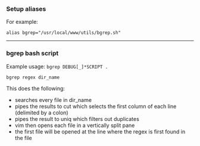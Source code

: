 ### Setup aliases
For example:

    alias bgrep="/usr/local/www/utils/bgrep.sh"

----------------------------------------------------------------------------------------

### bgrep bash script
Example usage:
    `bgrep DEBUG[_]*SCRIPT .`

    bgrep regex dir_name

This does the following:

- searches every file in dir_name
- pipes the results to cut which selects the first column of each line (delimited by a colon)
- pipes the result to uniq which filters out duplicates
- vim then opens each file in a vertically split pane
- the first file will be opened at the line where the regex is first found in the file


